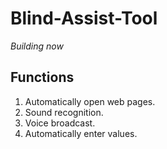 # Blind-Assist-Tool

*Building now*

## Functions
1. Automatically open web pages.
2. Sound recognition.
3. Voice broadcast.
4. Automatically enter values.
